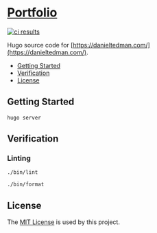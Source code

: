 # [Portfolio](https://github.com/dbtedman/portfolio)

[![ci results](https://github.com/dbtedman/portfolio/workflows/ci/badge.svg)](https://github.com/dbtedman/portfolio/actions?workflow=ci-master)

Hugo source code for [https://danieltedman.com/](https://danieltedman.com/).

-   [Getting Started](#getting-started)
-   [Verification](#verification)
-   [License](#license)

## Getting Started

```shell
hugo server
```

## Verification

### Linting

```shell
./bin/lint
```

```shell
./bin/format
```

## License

The [MIT License](./LICENSE.md) is used by this project.
